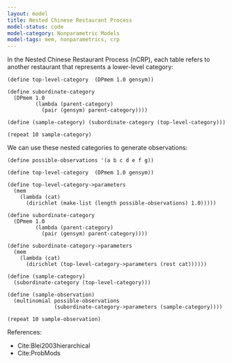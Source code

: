 ```yaml
---
layout: model
title: Nested Chinese Restaurant Process
model-status: code
model-category: Nonparametric Models
model-tags: mem, nonparametrics, crp
---
```


In the Nested Chinese Restaurant Process (nCRP), each table refers to another restaurant that represents a lower-level category:

    (define top-level-category  (DPmem 1.0 gensym))
    
    (define subordinate-category
      (DPmem 1.0
             (lambda (parent-category)
               (pair (gensym) parent-category))))
    
    (define (sample-category) (subordinate-category (top-level-category)))
    
    (repeat 10 sample-category)

We can use these nested categories to generate observations:

    (define possible-observations '(a b c d e f g))
    
    (define top-level-category  (DPmem 1.0 gensym))
    
    (define top-level-category->parameters
      (mem 
        (lambda (cat) 
          (dirichlet (make-list (length possible-observations) 1.0)))))
        
    (define subordinate-category
      (DPmem 1.0
             (lambda (parent-category)
               (pair (gensym) parent-category))))
    
    (define subordinate-category->parameters
      (mem  
        (lambda (cat) 
          (dirichlet (top-level-category->parameters (rest cat))))))
        
    (define (sample-category) 
      (subordinate-category (top-level-category)))
    
    (define (sample-observation) 
      (multinomial possible-observations 
                   (subordinate-category->parameters (sample-category))))
    
    (repeat 10 sample-observation)

References:

- Cite:Blei2003hierarchical
- Cite:ProbMods
